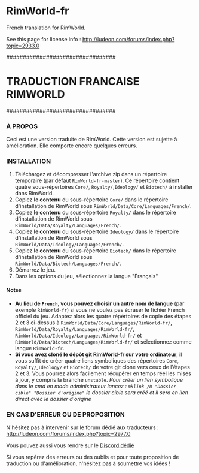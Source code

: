 # RimWorld-fr
French translation for RimWorld.

See this page for license info : http://ludeon.com/forums/index.php?topic=2933.0


#################################
# TRADUCTION FRANCAISE RIMWORLD #
#################################

### À PROPOS ###
Ceci est une version traduite de RimWorld. 
Cette version est sujette à amélioration.
Elle comporte encore quelques erreurs.

### INSTALLATION ###
 1. Téléchargez et décompresser l'archive zip dans un répertoire temporaire (par défaut `RimWorld-fr-master`). Ce répertoire contient quatre sous-répertoires `Core/`, `Royalty/`,`Ideology/` et `Biotech/` à installer dans RimWorld.
 2. Copiez **le contenu** du sous-répertoire `Core/` dans le répertoire d'installation de RimWorld sous `RimWorld/Data/Core/Languages/French/`.
 3.  Copiez **le contenu** du sous-répertoire `Royalty/` dans le répertoire d'installation de RimWorld sous `RimWorld/Data/Royalty/Languages/French/`.
  2. Copiez **le contenu** du sous-répertoire `Ideology/` dans le répertoire d'installation de RimWorld sous `RimWorld/Data/Ideology/Languages/French/`.
 3.  Copiez **le contenu** du sous-répertoire `Biotech/` dans le répertoire d'installation de RimWorld sous `RimWorld/Data/Biotech/Languages/French/`.
 4. Démarrez le jeu.
 5. Dans les options du jeu, sélectionnez la langue "Français"

#### Notes ####
 - **Au lieu de `French`, vous pouvez choisir un autre nom de langue** (par exemple `RimWorld-fr`) si vous ne voulez pas écraser le fichier French officiel du jeu. Adaptez alors les quatre répértoires de copie des étapes 2 et 3 ci-dessus à `RimWorld/Data/Core/Languages/RimWorld-fr/`, `RimWorld/Data/Royalty/Languages/RimWorld-fr/`, `RimWorld/Data/Ideology/Languages/RimWorld-fr/` et `RimWorld/Data/Biotech/Languages/RimWorld-fr/` et sélectionnez comme langue `RimWorld-fr`.
 - **Si vous avez cloné le dépôt git RimWorld-fr sur votre ordinateur**, il vous suffit de créer quatre liens symboliques des répertoires `Core`, `Royalty/`,`Ideology/` et `Biotech/` de votre git clone vers ceux de l'étapes 2 et 3. Vous pourrez alors facilement récupérer en temps réel les mises à jour, y compris la branche `unstable`. 
 *Pour créer un lien symbolique dans le cmd en mode administrateur lancez : `mklink /D "Dossier cible" "Dossier d'origine"` le dossier cible sera créé et il sera en lien direct avec le dossier d'origine*
 

### EN CAS D'ERREUR OU DE PROPOSITION ###
N'hésitez pas à intervenir sur le forum dédié aux traducteurs : http://ludeon.com/forums/index.php?topic=2977.0

Vous pouvez aussi vous rendre sur le [Discord dédié](https://discord.gg/cJmKZpv)

Si vous repérez des erreurs ou des oublis et pour toute proposition de traduction ou d'amélioration, n'hésitez pas à soumettre vos idées !
